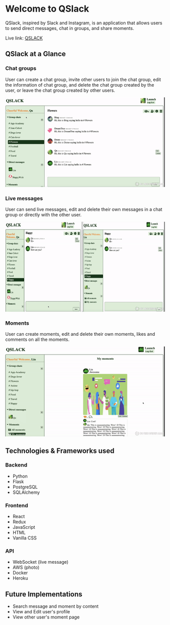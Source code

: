 # Welcome to QSlack

QSlack, inspired by Slack and Instagram, is an application that allows users to send direct messages, chat in groups, and share moments.

Live link: [QSLACK](https://qslack-app.herokuapp.com/)


## QSlack at a Glance
### Chat groups
User can create a chat group, invite other users to join the chat group, edit the information of chat group, and delete the chat group created by the user, or leave the chat group created by other users.

![Chat groups at a glance](/react-app/src/static/readMe/groups.gif)

### Live messages
User can send live messages, edit and delete their own messages in a chat group or directly with the other user.

![Live messages at a glance](/react-app/src/static/readMe/messages.gif)

### Moments
User can create moments, edit and delete their own moments, likes and comments on all the moments.

![Moments at a glance](/react-app/src/static/readMe/moments.gif)

## Technologies & Frameworks used
### Backend
* Python
* Flask
* PostgreSQL
* SQLAlchemy

### Frontend
* React
* Redux
* JavaScript
* HTML
* Vanilla CSS

### API
* WebSocket (live message)
* AWS (photo)
* Docker
* Heroku


## Future Implementations
- Search message and moment by content
- View and Edit user's profile
- View other user's moment page
